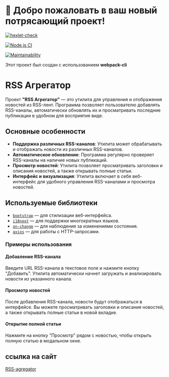 # 🚀 Добро пожаловать в ваш новый потрясающий проект!

[![hexlet-check](https://github.com/userbairapshi/frontend-project-11/actions/workflows/hexlet-check.yml/badge.svg)](https://github.com/userbairapshi/frontend-project-11/actions/workflows/hexlet-check.yml)

[![Node.js CI](https://github.com/userbairapshi/frontend-project-11/actions/workflows/nodejs.yml/badge.svg)](https://github.com/userbairapshi/frontend-project-11/actions/workflows/nodejs.yml)

[![Maintainability](https://api.codeclimate.com/v1/badges/4e7ae4f7f7ea4c16ba39/maintainability)](https://codeclimate.com/github/userbairapshi/frontend-project-11/maintainability)

Этот проект был создан с использованием **webpack-cli**

# RSS Агрегатор

Проект **"RSS Агрегатор"** — это утилита для управления и отображения новостей из RSS-лент. Программа позволяет пользователю добавлять RSS-каналы, автоматически обновлять их и просматривать последние публикации в удобном для восприятия виде.

## Основные особенности

- **Поддержка различных RSS-каналов**: Утилита может обрабатывать и отображать новости из различных RSS-каналов.
- **Автоматическое обновление**: Программа регулярно проверяет RSS-каналы на наличие новых публикаций.
- **Просмотр новостей**: Утилита позволяет просматривать заголовки и описания новостей, а также открывать полные статьи.
- **Интерфейс и визуализация**: Утилита включает в себя веб-интерфейс для удобного управления RSS-каналами и просмотра новостей.

## Используемые библиотеки

- [`bootstrap`](https://getbootstrap.com/) — для стилизации веб-интерфейса.
- [`i18next`](https://www.i18next.com/) — для поддержки многократных языков.
- [`on-change`](https://www.npmjs.com/package/on-change) — для наблюдения за изменениями состояния.
- [`axios`](https://axios-http.com/) — для работы с HTTP-запросами.

### Примеры использования

#### Добавление RSS-канала

Введите URL RSS-канала в текстовое поле и нажмите кнопку "Добавить". Утилита автоматически начнет загружать и анализировать новости из указанного канала.

#### Просмотр новостей

После добавления RSS-канала, новости будут отображаться в интерфейсе. Вы можете просматривать заголовки и описания новостей, а также открывать полные статьи в новой вкладке.

#### Открытие полной статьи

Нажмите на кнопку "Просмотр" рядом с новостью, чтобы открыть полную статью в модальном окне.


## ссылка на сайт

[RSS-agregator](https://frontend-project-11-ekz2.onrender.com)
